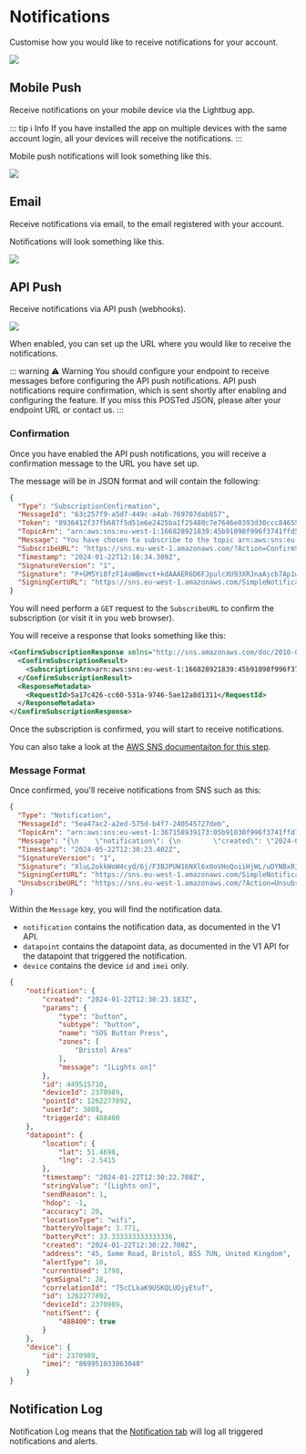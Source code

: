 # Notifications

Customise how you would like to receive notifications for your account.

![](https://i.imgur.com/XCb9yCi.png)

## Mobile Push

Receive notifications on your mobile device via the Lightbug app.

::: tip ℹ️ Info
If you have installed the app on multiple devices with the same account login, all your devices will receive the notifications.
:::

Mobile push notifications will look something like this.

![](https://i.imgur.com/4merDoi.png)

## Email

Receive notifications via email, to the email registered with your account.

Notifications will look something like this.

![](https://i.imgur.com/teZScXJ.png)

## API Push

Receive notifications via API push (webhooks).

![](https://i.imgur.com/48NqjQj.png)

When enabled, you can set up the URL where you would like to receive the notifications.

::: warning ⚠️ Warning
You should configure your endpoint to receive messages before configuring the API push notifications.
API push notifications require confirmation, which is sent shortly after enabling and configuring the feature.
If you miss this POSTed JSON, please alter your endpoint URL or contact us.
:::

### Confirmation

Once you have enabled the API push notifications, you will receive a confirmation message to the URL you have set up.

The message will be in JSON format and will contain the following:

```json
{
  "Type": "SubscriptionConfirmation",
  "MessageId": "63c257f9-a5d7-449c-a4ab-769707dab857",
  "Token": "8936412f37fb687f5d51e6e2425ba1f25480c7e7646e0393d30ccc84655338dee5e845c6b08e443f75aa976d915691e8b2bbfc7f8eb6a40114cd1a9c1cbe2e4c7f2de792aec925e7ad47bfcdbfbe8ddfba0052e3724a712029b7868d5e7b00e98b493350955c8615d4e1a0b9ee8ea0175503678cb0d57dea9aaa0f5792091f4c25d49bc05dad423c12850b9cca60a899",
  "TopicArn": "arn:aws:sns:eu-west-1:166828921839:45b91098f996f3741ffd565338aaf123",
  "Message": "You have chosen to subscribe to the topic arn:aws:sns:eu-west-1:166828921839:45b91098f996f3741ffd565338aaf123.\nTo confirm the subscription, visit the SubscribeURL included in this message.",
  "SubscribeURL": "https://sns.eu-west-1.amazonaws.com/?Action=ConfirmSubscription&TopicArn=arn:aws:sns:eu-west-1:166828921839:45b91098f996f3741ffd565338aaf123&Token=2336412f37fb687f5d51e6e2425ba1f25480c7e7646e0393d30ccc84655338dee5e857c6b08e443f75aa976d915691e8b2bbfc7f8eb6a46514cd1a9c1cbe2e4c7f2de792aec925e7da47bfcdbfbe8ddfba0052e3724a712029b7868d5e7b00e98b493350955c8615d4e1a0b9ee8ea0175503678cb0d57dea9aaa0f5792091f4c25d49bc05dad423c12850b9cca60a899",
  "Timestamp": "2024-01-22T12:16:34.309Z",
  "SignatureVersion": "1",
  "Signature": "P+GM5Yi8fzF14oWBmvct+kdAAAER6D6FJpulcXU93XRJnaAjcb7Ap1wBJiNdGlKoAkhTaV1oBen9CIgOB/sQpz76Bd4pjI25xKBu2UNoUsOlHVP0q28e+z26TDZhSi5Jk7K0s7bpauDRsGmrOOY/BFbs1CKrbALy43a8PHT/s5UJcUxWJu/dGrYwBt5Cyt4b2dmwLvA3FvTAE6MQAmrTVr/VNgWWVQ45v55WEpwc6fRjqY9M/G0piSIS3BgUDhQBrQzqKdK5BdYsccnCi3lUfV+TwyLjez6LO+xEndTxuwNMDrta0Y0dDpuY4/v3hV5AuKLAu4VDAkSZmgbBOlA+jI==",
  "SigningCertURL": "https://sns.eu-west-1.amazonaws.com/SimpleNotificationService-11eadc530605d63b8e12a526946ef902.pem"
}
```

You will need perform a `GET` request to the `SubscribeURL` to confirm the subscription (or visit it in you web browser).

You will receive a response that looks something like this:

```xml
<ConfirmSubscriptionResponse xmlns="http://sns.amazonaws.com/doc/2010-03-31/">
  <ConfirmSubscriptionResult>
    <SubscriptionArn>arn:aws:sns:eu-west-1:166828921839:45b91098f996f3741ffd565338aaf123:9c5111bd-7cc0-6213-ca4f-e11a0246f956</SubscriptionArn>
  </ConfirmSubscriptionResult>
  <ResponseMetadata>
    <RequestId>5a17c426-cc60-531a-9746-5ae12a8d1311</RequestId>
  </ResponseMetadata>
</ConfirmSubscriptionResponse>
```

Once the subscription is confirmed, you will start to receive notifications.

You can also take a look at the [AWS SNS documentaiton for this step](https://docs.aws.amazon.com/sns/latest/dg/SendMessageToHttp.confirm.html).

### Message Format

Once confirmed, you'll receive notifications from SNS such as this:

```json
{
  "Type": "Notification",
  "MessageId": "5ea47ac2-a2ed-575d-b4f7-240545727deb",
  "TopicArn": "arn:aws:sns:eu-west-1:367158939173:05b91030f996f3741ffd765338cbf540",
  "Message": "{\n    \"notification\": {\n        \"created\": \"2024-05-22T12:30:23.183Z\",\n        \"params\": {\n            \"type\": \"button\",\n            \"subtype\": \"button\",\n            \"name\": \"SOS Button Press\",\n            \"zones\": [\n                \"Bristol Area\"\n            ],\n            \"message\": \"[Lights on]\"\n        },\n        \"id\": 449515710,\n        \"deviceId\": 2370989,\n        \"pointId\": 1262277892,\n        \"userId\": 3808,\n        \"triggerId\": 488400\n    },\n    \"datapoint\": {\n        \"location\": {\n            \"lat\": 51.4698623,\n            \"lng\": -2.5415884\n        },\n        \"timestamp\": \"2024-05-22T12:30:22.708Z\",\n        \"stringValue\": \"[Lights on]\",\n        \"sendReason\": 1,\n        \"hdop\": -1,\n        \"accuracy\": 20,\n        \"locationType\": \"wifi\",\n        \"batteryVoltage\": 3.771,\n        \"batteryPct\": 33.333333333333336,\n        \"created\": \"2024-05-22T12:30:22.708Z\",\n        \"address\": \"Lightbug, 35-37 Knapps Lane, Bristol, BS5 7UN, United Kingdom\",\n        \"alertType\": 10,\n        \"currentUsed\": 1798,\n        \"gsmSignal\": 28,\n        \"correlationId\": \"75cCLkeK9USMQLURjyEtuT\",\n        \"id\": 1262277892,\n        \"deviceId\": 2370989,\n        \"notifSent\": {\n            \"488400\": true\n        }\n    },\n    \"device\": {\n        \"id\": 2370989,\n        \"imei\": \"869951033863048\"\n    }\n}",
  "Timestamp": "2024-05-22T12:30:23.402Z",
  "SignatureVersion": "1",
  "Signature": "XluL2okkWoW4cyd/6j/F3BJPUW16NXl6x0oVHoQoiiHjWL/uDYNBxRIeqshcxXZWOlP80lsQt3FUErPM0gbiNJuCmzFk1KpxPQg3rBMLf+Rtw5bl6Xut53afLh0y+NJB7KfUdF4sql49UyYmpLhfdGEcZuZt4PpOjoQ/CT3DK4bzIMV3Y8Fa6ntKY24Yq2NVCAIG6TQG1njzoqawU6xR4cFwWnzn9soZSNMwZVPBVqtMO5VMh0ib+WuJVSFzz3grQYhRjIWDI9v/TSG1+ok1ZyFzmE+9iSU9G2+8jFFVpHpkqTvB+LEMcsBhRuT1/OywLCWLhz2+20ngtnLO4jZ+cw==",
  "SigningCertURL": "https://sns.eu-west-1.amazonaws.com/SimpleNotificationService-60eadc530605d63b8e62a523676ef735.pem",
  "UnsubscribeURL": "https://sns.eu-west-1.amazonaws.com/?Action=Unsubscribe&SubscriptionArn=arn:aws:sns:eu-west-1:367158939173:05b91030f996f3741ffd765338cbf540:9c5935bd-7ce0-4985-ba4f-a88e0246f390"
}
```

Within the `Message` key, you will find the notification data.

 - `notification` contains the notification data, as documented in the V1 API.
 - `datapoint` contains the datapoint data, as documented in the V1 API for the datapoint that triggered the notification.
 - `device` contains the device `id` and `imei` only.

```json
{
    "notification": {
        "created": "2024-01-22T12:30:23.183Z",
        "params": {
            "type": "button",
            "subtype": "button",
            "name": "SOS Button Press",
            "zones": [
                "Bristol Area"
            ],
            "message": "[Lights on]"
        },
        "id": 449515710,
        "deviceId": 2370989,
        "pointId": 1262277892,
        "userId": 3808,
        "triggerId": 488400
    },
    "datapoint": {
        "location": {
            "lat": 51.4698,
            "lng": -2.5415
        },
        "timestamp": "2024-01-22T12:30:22.708Z",
        "stringValue": "[Lights on]",
        "sendReason": 1,
        "hdop": -1,
        "accuracy": 20,
        "locationType": "wifi",
        "batteryVoltage": 3.771,
        "batteryPct": 33.333333333333336,
        "created": "2024-01-22T12:30:22.708Z",
        "address": "45, Some Road, Bristol, BS5 7UN, United Kingdom",
        "alertType": 10,
        "currentUsed": 1798,
        "gsmSignal": 28,
        "correlationId": "75cCLkaK9USKQLUOjyEtuT",
        "id": 1262277892,
        "deviceId": 2370989,
        "notifSent": {
            "488400": true
        }
    },
    "device": {
        "id": 2370989,
        "imei": "869951033863048"
    }
}
```


## Notification Log

Notification Log means that the [Notification tab](/apps/cloud/notifications.html) will log all triggered notifications and alerts.

